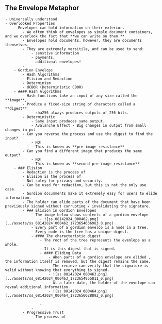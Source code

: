 ## The Envelope Metaphor
	- Universally understood
	- Overlooked Properties
		- Envelopes can hold information on their exterior.
			- We often think of envelopes as simple document containers, and we overlook the fact that **we can write on them.**
			- Envelopes hold documents, however, they are documents themselves.
			- They are extremely versitile, and can be used to send:
				- senstive information
				- payments.
				- additional envelopes!
			-
		- Gordion Envelops
			- Hash Algorithms
			- Elision and Redaction
			- Determinism
			- dCBOR (Deterministic CBOR)
		- #### Hash Algorithms
			- Hash functions take an input of any size called the **image**,
			- Produce a fixed-size string of characters called a **digest**
				- sha256 always produces outputs of 256 bits.
			- Deterministic
				- Same input produces same output.
				- Avalanche Effect - Big changes in output from small changes in put
			- Can you reverse the process and use the digest to find the input?
				- NO!
				- This is known as **pre-image resistance**
			- Can you find a different image that produces the same output?
				- NO!
				- This is known as **second pre-image resistance**
		- ### Elision
			- Redaction is the process of
			- Elision is the process of
			- Not soley for privacy and security.
			- Can be used for redaction, but this is not the only use case.
			- Gordion documments make it extremely easy for users to elide information.
			- The holder can elide parts of the document that have been previiously signed without corrupting / invalidating the signature.
			- ### Elision in Gordion Envelopes
				- The image below shows contents of a gordion envelope
					- ![ss_08142024_000462.png](../assets/ss_08142024_000462_1723654636983_0.png)
				- Every part of a gordion envelop is a node in a tree.
				- Every node is the tree has a unique digest.
				- #### The characteristic digest
					- The root of the tree represents the evenlope as a whole.
					- It is this digest that is signed.
					- #### Eliding Data
						- When parts of a gordion envelope are elided , the information itself is removed, but the digest remains the same,
						- The recieve can verify that the signature is valid without knowing that everything is signed.
						- ![ss_08142024_000463.png](../assets/ss_08142024_000463_1723654955811_0.png)
						- At a later date, the holder of the envelope can reveal additional information.
						- ![ss_08142024_000464.png](../assets/ss_08142024_000464_1723656028892_0.png)
						-
					-
				-
			- Progressive Trust
				- The process of